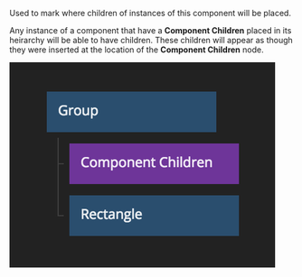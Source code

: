 Used to mark where children of instances of this component will be placed.

Any instance of a component that have a **Component Children** placed in its heirarchy will be
able to have children. These children will appear as though they were inserted at the location of
the **Component Children** node.

![](component-children.png ':class=img-size-m')